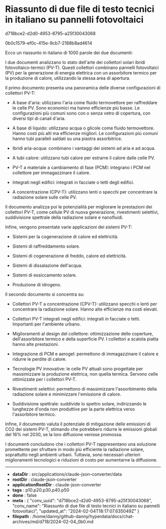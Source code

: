 # Riassunto di due file di testo tecnici in italiano su pannelli fotovoltaici

d718bce2-d2d0-4953-8795-a25f30043068

0b0c1579-ef0c-415e-9cb7-2188b8ad4614

 Ecco un riassunto in italiano di 1000 parole dei due documenti:

I due documenti analizzano lo stato dell'arte dei collettori solari ibridi fotovoltaico-termici (PV-T). Questi collettori combinano pannelli fotovoltaici (PV) per la generazione di energia elettrica con un assorbitore termico per la produzione di calore, utilizzando la stessa area di apertura. 

Il primo documento presenta una panoramica delle diverse configurazioni di collettori PV-T:

- A base d'aria: utilizzano l'aria come fluido termovettore per raffreddare le celle PV. Sono economici ma hanno efficienze più basse. Le configurazioni più comuni sono con o senza vetro di copertura, con diversi tipi di canali d'aria.

- A base di liquido: utilizzano acqua o glicole come fluido termovettore. Hanno costi più alti ma efficienze migliori. Le configurazioni più comuni hanno tubi paralleli saldati su una piastra assorbitrice. 

- Ibridi aria-acqua: combinano i vantaggi dei sistemi ad aria e ad acqua.

- A tubi calore: utilizzano tubi calore per estrarre il calore dalle celle PV. 

- PV-T a materiale a cambiamento di fase (PCM): integrano i PCM nel collettore per immagazzinare il calore.

- Integrati negli edifici: integrati in facciate o tetti degli edifici.

- A concentrazione (CPV-T): utilizzano lenti o specchi per concentrare la radiazione solare sulle celle PV.

Il documento analizza poi le potenzialità per migliorare le prestazioni dei collettori PV-T, come cellule PV di nuova generazione, rivestimenti selettivi, suddivisione spettrale della radiazione solare e nanofluidi.

Infine, vengono presentate varie applicazioni dei sistemi PV-T:

- Sistemi per la cogenerazione di calore ed elettricità.

- Sistemi di raffreddamento solare. 

- Sistemi di cogenerazione di freddo, calore ed elettricità.

- Sistemi di dissalazione dell'acqua.

- Sistemi di essiccamento solare.

- Produzione di idrogeno.

Il secondo documento si concentra su:

- Collettori PV-T a concentrazione (CPV-T): utilizzano specchi o lenti per concentrare la radiazione solare. Hanno alte efficienze ma costi elevati.

- Collettori PV-T integrati negli edifici: integrati in facciate o tetti. Importanti per l'ambiente urbano.

- Miglioramenti al design del collettore: ottimizzazione delle coperture, dell'assorbitore termico e della superficie PV. I collettori a scatola piatta hanno alte prestazioni.

- Integrazione di PCM e aerogel: permettono di immagazzinare il calore e ridurre le perdite di calore.

- Tecnologie PV innovative: le celle PV attuali sono progettate per massimizzare la produzione elettrica, non quella termica. Servono celle ottimizzate per i collettori PV-T.

- Rivestimenti selettivi: permettono di massimizzare l'assorbimento della radiazione solare e minimizzare l'emissione di calore.

- Suddivisione spettrale: suddivide lo spettro solare, indirizzando le lunghezze d'onda non produttive per la parte elettrica verso l'assorbitore termico.

Infine, il documento valuta il potenziale di mitigazione delle emissioni di CO2 dei sistemi PV-T, stimando che potrebbero ridurre le emissioni globali del 16% nel 2030, se la loro diffusione venisse promossa. 

I documenti concludono che i collettori PV-T rappresentano una soluzione promettente per sfruttare in modo più efficiente la radiazione solare, soprattutto negli ambienti urbani. Tuttavia, sono necessari ulteriori miglioramenti tecnologici e riduzioni di costo per aumentarne la diffusione.

---

* **dataDir** : src/applications/claude-json-converter/data
* **rootDir** : claude-json-converter
* **applicationRootDir** : claude-json-converter
* **tags** : p10.p20.p30.p40.p50
* **done** : false
* **meta** : {
  "conv_uuid": "d718bce2-d2d0-4953-8795-a25f30043068",
  "conv_name": "Riassunto di due file di testo tecnici in italiano su pannelli fotovoltaici",
  "updated_at": "2024-02-04T18:17:07.635049Z"
}
* **filepath** : /home/danny/github-danny/hyperdata/docs/chat-archives/md/d718/2024-02-04_0b0.md